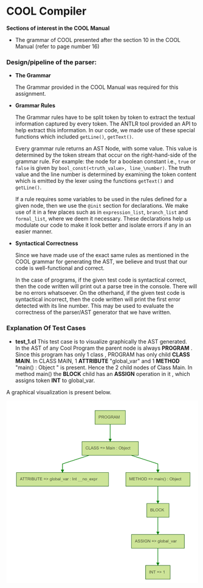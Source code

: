 # COOL Compiler #
**Sections of interest in the COOL Manual**

* The grammar of COOL presented after the section 10 in the COOL Manual (refer to page number 16)

### Design/pipeline of the parser: ###
* __The Grammar__

	The Grammar provided in the COOL Manual was required for this assignment. 
	
* __Grammar Rules__

	The Grammar rules have to be split token by token to extract the textual information captured by every token. The ANTLR tool provided an API to help extract this information. In our code, we made use of these special functions which included `getLine()`, `getText()`. 
	
	Every grammar rule returns an AST Node, with some value. This value is determined by the token stream that occur on the right-hand-side of the grammar rule. For example: the node for a boolean constant i.e., `true` or `false` is given by `bool_const(<truth_value>, line_\number)`. The truth value and the line number is determined by examining the token content which is emitted by the lexer using the functions `getText()` and `getLine()`. 
	
	If a rule requires some variables to be used in the rules defined for a given node, then we use the `@init` section for declarations. We make use of it in a few places such as in `expression_list`, `branch_list` and `formal_list`, where we deem it necessary. These declarations help us modulate our code to make it look better and isolate errors if any in an easier manner.
	
* __Syntactical Correctness__

	Since we have made use of the exact same rules as mentioned in the COOL grammar for generating the AST, we believe and trust that our code is well-functional and correct.
	
	In the case of programs, if the given test code is syntactical correct, then the code written will print out a parse tree in the console. There will be no errors whatsoever. On the otherhand, if the given test code is syntactical incorrect, then the code written will print the first error detected with its line number. This may be used to evaluate the correctness of the parser/AST generator that we have written.

### Explanation Of Test Cases

* __test_1.cl__
 This test case is to visualize graphically the AST generated.<br>
 In the AST of any Cool Program the parent node is always <b>PROGRAM</b> .
 Since this program has only 1 class , PROGRAM has only child <b>CLASS MAIN</b>.
 In CLASS MAIN, 1 <b>ATTRIBUTE</b> "global_var" and 1 <b>METHOD</b> "main() : Object " is present. Hence the 2 child nodes of Class Main.
 In  method main() the <b>BLOCK</b> child has an <b>ASSIGN</b> operation in it , which assigns token <b>INT</b> to global_var.
 
 A graphical visualization is present below.


<img src="ast.png" alt="Test 1 AST Image" style="width: 50em;"/>
